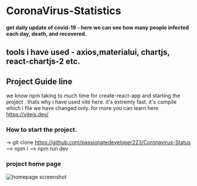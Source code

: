 # CoronaVirus-Statistics
#### get daily update of covid-19 - here we can see how many people infected each day, death, and recovered.
## tools i have used - axios,materialui, chartjs, react-chartjs-2 etc.

## Project Guide line
we know npm taking to much time for create-react-app and starting the project .
thats why i have used vite here. it's extremly fast. it's compile which i file we have changed only.
for more you can learn here https://vitejs.dev/

### How to start the project.
-> git clone https://github.com/passionatedeveloper223/Coronavirus-Status
--> npm i
--> npm run dev



### project home page

![homepage screenshot](https://user-images.githubusercontent.com/49386888/148007329-9908dac1-d159-4973-85ea-b161efc49f49.png)


